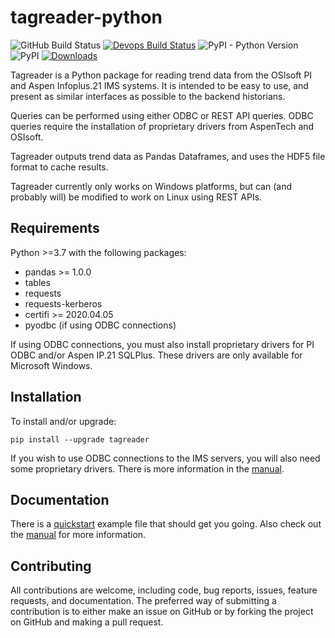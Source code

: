 # tagreader-python <!-- omit in toc -->

![GitHub Build Status](https://github.com/equinor/tagreader-python/workflows/Test/badge.svg)
[![Devops Build Status](https://dev.azure.com/EIIDS/tagreader/_apis/build/status/equinor.tagreader-python?branchName=master)](https://dev.azure.com/EIIDS/tagreader/_build/latest?definitionId=5&branchName=master)
![PyPI - Python Version](https://img.shields.io/pypi/pyversions/tagreader) 
![PyPI](https://img.shields.io/pypi/v/tagreader) 
[![Downloads](https://pepy.tech/badge/tagreader)](https://pepy.tech/project/tagreader)

Tagreader is a Python package for reading trend data from the OSIsoft
PI and Aspen Infoplus.21 IMS systems. It is intended to be easy to use, 
and present as similar interfaces as possible to the backend historians.

Queries can be performed using either ODBC or REST API queries. ODBC
queries require the installation of proprietary drivers from AspenTech
and OSIsoft.

Tagreader outputs trend data as Pandas Dataframes, and uses the HDF5
file format to cache results.

Tagreader currently only works on Windows platforms, but can (and probably
will) be modified to work on Linux using REST APIs.

## Requirements

Python >=3.7 with the following packages:

  + pandas >= 1.0.0
  + tables
  + requests
  + requests-kerberos
  + certifi >= 2020.04.05
  + pyodbc (if using ODBC connections)

If using ODBC connections, you must also install proprietary drivers for
PI ODBC and/or Aspen IP.21 SQLPlus. These drivers are only available for
Microsoft Windows.


## Installation

To install and/or upgrade:

``` 
pip install --upgrade tagreader
```

If you wish to use ODBC connections to the IMS servers, you will also need 
some proprietary drivers. There is more information in the 
[manual](docs/manual.md#odbc-drivers).

## Documentation

There is a [quickstart](docs/quickstart.ipynb) example file that should get
you going. Also check out the [manual](docs/manual.md) for more information.

## Contributing

All contributions are welcome, including code, bug reports, issues, feature
requests, and documentation. The preferred way of submitting a contribution
is to either make an issue on GitHub or by forking the project on GitHub and
making a pull request.
